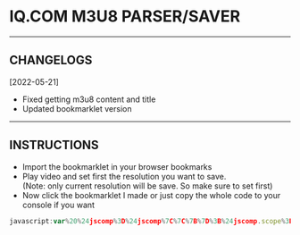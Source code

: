 # IQ.COM M3U8 PARSER/SAVER

---

## CHANGELOGS

[2022-05-21]

- Fixed getting m3u8 content and title
- Updated bookmarklet version

---

## INSTRUCTIONS

- Import the bookmarklet in your browser bookmarks
- Play video and set first the resolution you want to save.  
(Note: only current resolution will be save. So make sure to set first)
- Now click the bookmarklet I made or just copy the whole code to your console if you want

```javascript
javascript:var%20%24jscomp%3D%24jscomp%7C%7C%7B%7D%3B%24jscomp.scope%3D%7B%7D%3B%24jscomp.createTemplateTagFirstArg%3Dfunction(a)%7Breturn%20a.raw%3Da%7D%3B%24jscomp.createTemplateTagFirstArgWithRaw%3Dfunction(a%2Cc)%7Ba.raw%3Dc%3Breturn%20a%7D%3B(function()%7BplayerObject%5B%22package%22%5D.engine.movieinfo.current.vidl.forEach(function(a)%7Bif(a.playlist)%7Bvar%20c%3Da.playlist%2Cb%3Ddocument.getElementById(%22h5OrderInfo%22).innerText.replaceAll(%22%20%22%2C%22.%22)%3Bvar%20d%3Da.vsize%3Bvar%20e%3DMath.log(d)%2FMath.log(1E3)%7C0%3Bd%3D%2B(d%2FMath.pow(1E3%2Ce)).toFixed(2)%2B(%22kMGTPEZY%22%5Be-1%5D%7C%7C%22%22)%2B%22B%22%3Ba%3Db%2B%22.%22%2B(a.realArea.width%2B%22x%22%2Ba.realArea.height)%2B%22.H264.%5B%22%2Bd%2B%22%5D.m3u8%22%3Bc%3Dnew%20Blob(%5Bc%5D%2C%7Btype%3A%22text%2Fplain%22%7D)%3Bb%3Ddocument.createElement(%22a%22)%3Bb.href%3DURL.createObjectURL(c)%3Bb.download%3Da%3Bb.style.display%3D%22none%22%3Bb.click()%7D%7D)%7D)()%3Bvoid+0
```
